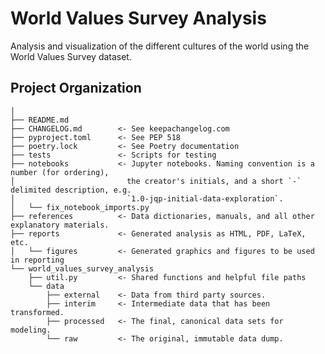 # World Values Survey Analysis

Analysis and visualization of the different cultures of the world using the World Values Survey dataset.

## Project Organization

    │
    ├── README.md           
    ├── CHANGELOG.md        <- See keepachangelog.com
    ├── pyproject.toml      <- See PEP 518
    ├── poetry.lock         <- See Poetry documentation
    ├── tests               <- Scripts for testing
    ├── notebooks           <- Jupyter notebooks. Naming convention is a number (for ordering),
    │                         the creator's initials, and a short `-` delimited description, e.g.
    │                         `1.0-jqp-initial-data-exploration`.
    │   └── fix_notebook_imports.py
    ├── references          <- Data dictionaries, manuals, and all other explanatory materials.
    ├── reports             <- Generated analysis as HTML, PDF, LaTeX, etc.
    │   └── figures         <- Generated graphics and figures to be used in reporting
    └── world_values_survey_analysis
        ├── util.py         <- Shared functions and helpful file paths
        └── data
            ├── external    <- Data from third party sources.
            ├── interim     <- Intermediate data that has been transformed.
            ├── processed   <- The final, canonical data sets for modeling.
            └── raw         <- The original, immutable data dump.
     
